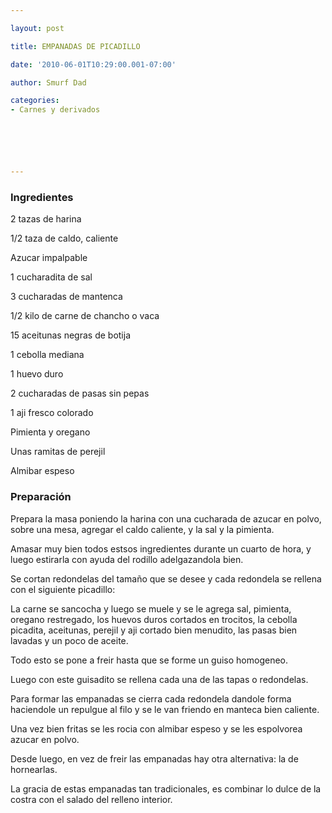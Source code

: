 ```yaml
---

layout: post

title: EMPANADAS DE PICADILLO

date: '2010-06-01T10:29:00.001-07:00'

author: Smurf Dad

categories:
- Carnes y derivados






---
```


<h3>Ingredientes</h3>

2 tazas de harina

1/2 taza de caldo, caliente

Azucar impalpable

1 cucharadita de sal

3 cucharadas de mantenca

1/2 kilo de carne de chancho o vaca

15 aceitunas negras de botija

1 cebolla mediana

1 huevo duro

2 cucharadas de pasas sin pepas

1 aji fresco colorado

Pimienta y oregano

Unas ramitas de perejil

Almibar espeso

<h3>Preparación</h3>

Prepara la masa poniendo la harina con una cucharada de azucar en polvo, sobre una mesa, agregar el caldo caliente, y la sal y la pimienta.

Amasar muy bien todos  estsos ingredientes durante un cuarto de hora, y luego estirarla con ayuda del rodillo adelgazandola bien.

Se cortan redondelas del tamaño que se desee y cada redondela se rellena con el siguiente picadillo:

La carne se sancocha y luego se muele y se le agrega sal, pimienta, oregano restregado, los huevos duros cortados en trocitos, la cebolla picadita, aceitunas, perejil y aji cortado bien menudito, las pasas bien lavadas y un poco de aceite.

Todo esto se pone a freir hasta que se forme un guiso homogeneo.

Luego con este guisadito se rellena cada una de las tapas o redondelas.

Para formar las empanadas se cierra cada redondela dandole forma haciendole un repulgue al filo y se le van friendo en manteca bien caliente.

Una vez bien fritas se les rocia con almibar espeso y se les espolvorea azucar en polvo.

Desde luego, en vez de freir las empanadas hay otra alternativa: la de hornearlas.

La gracia de estas empanadas tan tradicionales, es combinar lo dulce de la costra con el salado del relleno interior.